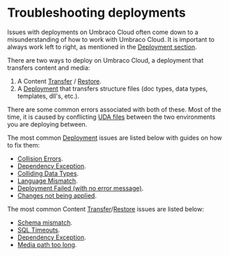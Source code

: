 # Troubleshooting deployments

Issues with deployments on Umbraco Cloud often come down to a misunderstanding of how to work with Umbraco Cloud. It is important to always work left to right, as mentioned in the [Deployment section](../../build-and-customize-your-solution/deployment.md).

There are two ways to deploy on Umbraco Cloud, a deployment that transfers content and media:

1. A Content [Transfer](broken-reference) / [Restore](../../restoring-content.md).
2. A [Deployment](broken-reference) that transfers structure files (doc types, data types, templates, dll's, etc.).

There are some common errors associated with both of these. Most of the time, it is caused by conflicting [UDA files](../../power-tools/generating-uda-files.md#what-are-uda-files) between the two environments you are deploying between.

The most common [Deployment](broken-reference) issues are listed below with guides on how to fix them:

* [Collision Errors](structure-error.md).
* [Dependency Exception](dependency-exceptions.md).
* [Colliding Data Types](colliding-datatypes.md).
* [Language Mismatch](language-mismatch.md).
* [Deployment Failed (with no error message)](deployment-failed.md).
* [Changes not being applied](changes-not-being-applied.md).

The most common Content [Transfer](broken-reference)/[Restore](../../restoring-content.md) issues are listed below:

* [Schema mismatch](schema-mismatches.md).
* [SQL Timeouts](https://docs.umbraco.com/umbraco-deploy/deploy-settings#timeout-settings).
* [Dependency Exception](dependency-exceptions.md).
* [Media path too long](path-too-long-exception.md).
